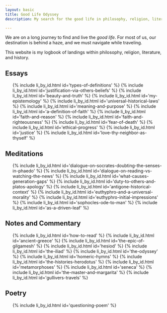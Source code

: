 ```yaml
---
layout: basic
title: Good Life Odyssey
description: My search for the good life in philosophy, religion, literature, and history.

---
```

We are on a long journey to find and live the _good life_. For most of us, our destination is behind a haze, and we must navigate while traveling.

This website is my logbook of landings within philosophy, religion, literature, and history.

<h2 id="essays">Essays</h2>
<ul class="index">
  {% include li_by_id.html id='types-of-definitions' %}
  {% include li_by_id.html id='justification-via-others-beliefs' %}
  {% include li_by_id.html id='beauty-and-truth' %}
  {% include li_by_id.html id='my-epistemology' %}
  {% include li_by_id.html id='universal-historical-laws' %}
  {% include li_by_id.html id='meaning-and-purpose' %}
  {% include li_by_id.html id='a-definition-of-faith' %}
  {% include li_by_id.html id='faith-and-reason' %}
  {% include li_by_id.html id='faith-and-righteousness' %}
  {% include li_by_id.html id='fear-of-death' %}
  {% include li_by_id.html id='ethical-progress' %}
  {% include li_by_id.html id='justice' %}
  {% include li_by_id.html id='love-thy-neighbor-as-thyself' %}
</ul>

<h2 id="meditations">Meditations</h2>
<ul class="index">
  {% include li_by_id.html id='dialogue-on-socrates-doubting-the-senses-in-phaedo' %}
  {% include li_by_id.html id='dialogue-on-reading-vs-watching-the-news' %}
  {% include li_by_id.html id='what-causes-generation-gaps' %}
  {% include li_by_id.html id='duty-to-others-and-platos-apology' %}
  {% include li_by_id.html id='antigone-historical-context' %}
  {% include li_by_id.html id='euthyphro-and-a-universal-morality' %}
  {% include li_by_id.html id='euthyphro-initial-impressions' %}
  {% include li_by_id.html id='sophocles-ode-to-man' %}
  {% include li_by_id.html id='as-a-driven-leaf' %}
</ul>

<h2 id="notes">Notes and Commentary</h2>
<ul class="index">
  {% include li_by_id.html id='how-to-read' %}
  {% include li_by_id.html id='ancient-greece' %}
  {% include li_by_id.html id='the-epic-of-gilgamesh' %}
  {% include li_by_id.html id='hesiod' %}
  {% include li_by_id.html id='the-iliad' %}
  {% include li_by_id.html id='the-odyssey' %}
  {% include li_by_id.html id='homeric-hymns' %}
  {% include li_by_id.html id='the-histories-herodotus' %}
  {% include li_by_id.html id='metamorphoses' %}
  {% include li_by_id.html id='seneca' %}
  {% include li_by_id.html id='the-master-and-margarita' %}
  {% include li_by_id.html id='gullivers-travels' %}
</ul>

<h2 id="poetry">Poetry</h2>
<ul class="index">
  {% include li_by_id.html id='questioning-poem' %}
</ul>
